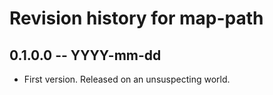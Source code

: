 # Revision history for map-path

## 0.1.0.0 -- YYYY-mm-dd

* First version. Released on an unsuspecting world.
